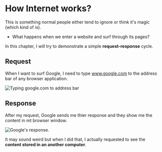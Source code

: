 # How Internet works?
This is something normal people either tend to ignore or think it's magic (which kind of is).

- What happens when we enter a website and surf through its pages?

In this chapter, I will try to demonstrate a simple **request-response** cycle.

## Request
When I want to surf Google, I need to type www.google.com to the address bar of any browser application.

![Typing google.com to address bar](https://image.ibb.co/m5YHE8/bar.png "google.com")

## Response
After my request, Google sends me thier response and they show me the content in mt browser window.

![Google's response.](https://preview.ibb.co/dRLYMo/Fire_Shot_Capture_1_Google_https_www_google_com.png "Google webpage in browser window")

It may sound weird but when I did that, I actually requested to see the **content stored in an another computer**. 
